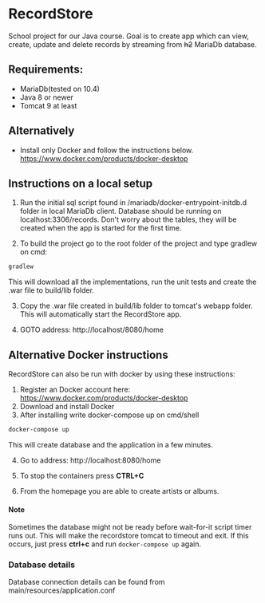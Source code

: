 # RecordStore

School project for our Java course. Goal is to create app which can view, create, update and delete
records by streaming from ~~h2~~ MariaDb database.

## Requirements:
* MariaDb(tested on 10.4)
* Java 8 or newer
* Tomcat 9 at least

## Alternatively
* Install only Docker and follow the instructions below.
https://www.docker.com/products/docker-desktop

## Instructions on a local setup
1. Run the initial sql script found in /mariadb/docker-entrypoint-initdb.d folder in local MariaDb client.
Database should be running on localhost:3306/records. 
Don't worry about the tables, they will be created when the app is started for the first time.

2. To build the project go to the root folder of the project and type gradlew on cmd:
````bash
gradlew
````

This will download all the implementations, run the unit tests and create the .war file to build/lib folder.

3. Copy the .war file created in build/lib folder to tomcat's webapp folder. 
This will automatically start the RecordStore app.

4. GOTO address: http://localhost/8080/home

## Alternative Docker instructions
RecordStore can also be run with docker by using these instructions:
1. Register an Docker account here: https://www.docker.com/products/docker-desktop
2. Download and install Docker
3. After installing write docker-compose up on cmd/shell
````bash
docker-compose up
````

This will create database and the application in a few minutes.

4. Go to address:
http://localhost:8080/home

5. To stop the containers press **CTRL+C**

6. From the homepage you are able to create artists or albums.

#### Note
Sometimes the database might not be ready before wait-for-it script timer runs out. 
This will make the recordstore tomcat to timeout and exit. 
If this occurs, just press **ctrl+c** and run ````docker-compose up```` again.



### Database details
Database connection details can be found from main/resources/application.conf
